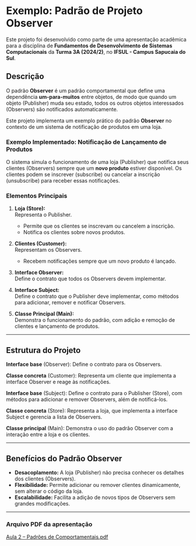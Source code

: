 # Exemplo: Padrão de Projeto Observer

Este projeto foi desenvolvido como parte de uma apresentação acadêmica para a disciplina de **Fundamentos de Desenvolvimento de Sistemas Computacionais** da **Turma 3A (2024/2)**, no **IFSUL - Campus Sapucaia do Sul**.

## Descrição
O padrão **Observer** é um padrão comportamental que define uma dependência **um-para-muitos** entre objetos, de modo que quando um objeto (Publisher) muda seu estado, todos os outros objetos interessados (Observers) são notificados automaticamente.

Este projeto implementa um exemplo prático do padrão **Observer** no contexto de um sistema de notificação de produtos em uma loja.


### Exemplo Implementado: Notificação de Lançamento de Produtos
O sistema simula o funcionamento de uma loja (Publisher) que notifica seus clientes (Observers) sempre que um **novo produto** estiver disponível. Os clientes podem se inscrever (subscribe) ou cancelar a inscrição (unsubscribe) para receber essas notificações.

### **Elementos Principais**

1. **Loja (Store):**  
   Representa o Publisher.  
   - Permite que os clientes se inscrevam ou cancelem a inscrição.  
   - Notifica os clientes sobre novos produtos.

2. **Clientes (Customer):**  
   Representam os Observers.  
   - Recebem notificações sempre que um novo produto é lançado.

3. **Interface Observer:**  
   Define o contrato que todos os Observers devem implementar.

4. **Interface Subject:**  
   Define o contrato que o Publisher deve implementar, como métodos para adicionar, remover e notificar Observers.

5. **Classe Principal (Main):**  
   Demonstra o funcionamento do padrão, com adição e remoção de clientes e lançamento de produtos.

---

## **Estrutura do Projeto**

**Interface base** (Observer): Define o contrato para os Observers.

**Classe concreta** (Customer): Representa um cliente que implementa a interface Observer e reage às notificações.

**Interface base** (Subject): Define o contrato para o Publisher (Store), com métodos para adicionar e remover Observers, além de notificá-los.

**Classe concreta** (Store): Representa a loja, que implementa a interface Subject e gerencia a lista de Observers.

**Classe principal** (Main): Demonstra o uso do padrão Observer com a interação entre a loja e os clientes.

---

## **Benefícios do Padrão Observer**

- **Desacoplamento:** A loja (Publisher) não precisa conhecer os detalhes dos clientes (Observers).  
- **Flexibilidade:** Permite adicionar ou remover clientes dinamicamente, sem alterar o código da loja.  
- **Escalabilidade:** Facilita a adição de novos tipos de Observers sem grandes modificações.

---

### Arquivo PDF da apresentação
[Aula 2 – Padrões de Comportamentais.pdf](//)

